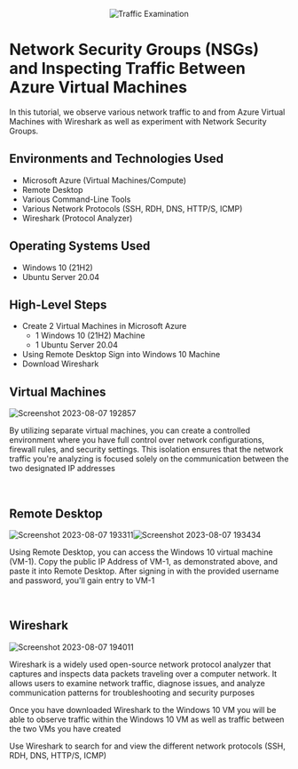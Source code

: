 <p align="center">
<img src="https://i.imgur.com/Ua7udoS.png" alt="Traffic Examination"/>
</p>

<h1>Network Security Groups (NSGs) and Inspecting Traffic Between Azure Virtual Machines</h1>
In this tutorial, we observe various network traffic to and from Azure Virtual Machines with Wireshark as well as experiment with Network Security Groups. <br />




<h2>Environments and Technologies Used</h2>

- Microsoft Azure (Virtual Machines/Compute)
- Remote Desktop
- Various Command-Line Tools
- Various Network Protocols (SSH, RDH, DNS, HTTP/S, ICMP)
- Wireshark (Protocol Analyzer)

<h2>Operating Systems Used </h2>

- Windows 10 (21H2)
- Ubuntu Server 20.04

<h2>High-Level Steps</h2>

- Create 2 Virtual Machines in Microsoft Azure
    - 1 Windows 10 (21H2) Machine
    - 1 Ubuntu Server 20.04
- Using Remote Desktop Sign into Windows 10 Machine
- Download Wireshark


<h2>Virtual Machines</h2>

<p>

![Screenshot 2023-08-07 192857](https://github.com/ryanhuntercarline/azure-network-protocols/assets/141659465/045e4f9d-a622-4003-ac1e-8c0372b376db)

</p>
<p>
 By utilizing separate virtual machines, you can create a controlled environment where you have full control over network configurations, firewall rules, and security settings. This isolation ensures that the network traffic you're analyzing is focused solely on the communication between the two designated IP addresses
</p>
<br />

<h2>Remote Desktop</h2>

<p>

![Screenshot 2023-08-07 193311](https://github.com/ryanhuntercarline/azure-network-protocols/assets/141659465/1b2bb876-ed93-4250-a183-912758531279)![Screenshot 2023-08-07 193434](https://github.com/ryanhuntercarline/azure-network-protocols/assets/141659465/d142eaf9-5027-41e6-9ed9-351800fafb02)

</p>
<p>
Using Remote Desktop, you can access the Windows 10 virtual machine (VM-1). Copy the public IP Address of VM-1, as demonstrated above, and paste it into Remote Desktop. After signing in with the provided username and password, you'll gain entry to VM-1
</p>
<br />

<h2>Wireshark</h2>

<p>

  ![Screenshot 2023-08-07 194011](https://github.com/ryanhuntercarline/azure-network-protocols/assets/141659465/0e5ccc34-4035-446b-bd1c-0220f2f46d2f)

</p>
<p>
Wireshark is a widely used open-source network protocol analyzer that captures and inspects data packets traveling over a computer network. It allows users to examine network traffic, diagnose issues, and analyze communication patterns for troubleshooting and security purposes

Once you have downloaded Wireshark to the Windows 10 VM you will be able to observe traffic within the Windows 10 VM as well as traffic between the two VMs you have created

Use Wireshark to search for and view the different network protocols (SSH, RDH, DNS, HTTP/S, ICMP)  
</p>
<br />
